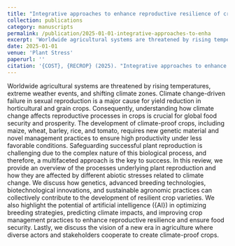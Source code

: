 ```yaml
---
title: "Integrative approaches to enhance reproductive resilience of crops for climate-proof agriculture"
collection: publications
category: manuscripts
permalink: /publication/2025-01-01-integrative-approaches-to-enha
excerpt: 'Worldwide agricultural systems are threatened by rising temperatures, extreme weather events, and shifting climate zones. Climate change-driven failure in sexual reproduction is a major cause for yield reduction in horticultural and grain crops. Consequently, understanding how climate change affects reproductive processes in crops is crucial for global food security and prosperity. The development of climate-proof crops, including maize, wheat, barley, rice, and tomato, requires new genetic material and novel management practices to ensure high productivity under less favorable conditions. Safeguarding successful plant reproduction is challenging due to the complex nature of this biological process, and therefore, a multifaceted approach is the key to success. In this review, we provide an overview of the processes underlying plant reproduction and how they are affected by different abiotic stresses related to climate change. We discuss how genetics, advanced breeding technologies, biotechnological innovations, and sustainable agronomic practices can collectively contribute to the development of resilient crop varieties. We also highlight the potential of artificial intelligence ({AI}) in optimizing breeding strategies, predicting climate impacts, and improving crop management practices to enhance reproductive resilience and ensure food security. Lastly, we discuss the vision of a new era in agriculture where diverse actors and stakeholders cooperate to create climate-proof crops.'
date: 2025-01-01
venue: 'Plant Stress'
paperurl: ''
citation: '{COST}, {RECROP} (2025). "Integrative approaches to enhance reproductive resilience of crops for climate-proof agriculture". <i>Plant Stress</i>.'
---
```


Worldwide agricultural systems are threatened by rising temperatures, extreme weather events, and shifting climate zones. Climate change-driven failure in sexual reproduction is a major cause for yield reduction in horticultural and grain crops. Consequently, understanding how climate change affects reproductive processes in crops is crucial for global food security and prosperity. The development of climate-proof crops, including maize, wheat, barley, rice, and tomato, requires new genetic material and novel management practices to ensure high productivity under less favorable conditions. Safeguarding successful plant reproduction is challenging due to the complex nature of this biological process, and therefore, a multifaceted approach is the key to success. In this review, we provide an overview of the processes underlying plant reproduction and how they are affected by different abiotic stresses related to climate change. We discuss how genetics, advanced breeding technologies, biotechnological innovations, and sustainable agronomic practices can collectively contribute to the development of resilient crop varieties. We also highlight the potential of artificial intelligence ({AI}) in optimizing breeding strategies, predicting climate impacts, and improving crop management practices to enhance reproductive resilience and ensure food security. Lastly, we discuss the vision of a new era in agriculture where diverse actors and stakeholders cooperate to create climate-proof crops.
